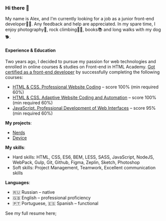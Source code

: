 ### Hi there 👋
My name is Alex, and I'm currently looking for a job as a junior front-end developer👩‍💻. Any feedback and help are appreciated.
In my spare time, I enjoy photography📸, rock climbing🧗‍♀️, books📚 and long walks with my dog🐕.

#### Experience & Education

Two years ago, I decided to pursue my passion for web technologies and enrolled in online courses & studies on Front-end in HTML Academy. [Got certified as a front-end developer](https://github.com/morrisonalexx/morrisonalexx/blob/main/frontend-1.jpg) by successfully completing the following courses: 
- [HTML & CSS. Professional Website Coding](https://github.com/morrisonalexx/morrisonalexx/blob/main/html-basic.jpg) – score 100% (min required 60%)
- [HTML & CSS. Adaptive Website Coding and Automation](https://github.com/morrisonalexx/morrisonalexx/blob/main/html-advanced.jpg) – score 100% (min required 60%)
- [JavaScript. Professional Development of Web Interfaces](https://github.com/morrisonalexx/morrisonalexx/blob/main/js.jpg) – score 95% (min required 60%)

**My projects**: 
- [Nerds](https://morrisonalexx.github.io/Nerds/)
- [Device](https://morrisonalexx.github.io/Device/)

**My skills**: 
- Hard skills: HTML, CSS, ES6, BEM, LESS, SASS, JavaScript, NodeJS, WebPack, Gulp, Git, Github, Figma, Zeplin, Sketch, Photoshop
- Soft skills: Project Management, Teamwork, Excellent communication skills

**Languages**:
- 🇷🇺 Russian – native
- 🇬🇧 English – professional proficiency
- 🇵🇹 Portuguese, 🇪🇸 Spanish – functional

See my full resume here;

<!--
**morrisonalexx/morrisonalexx** is a ✨ _special_ ✨ repository because its `README.md` (this file) appears on your GitHub profile.

Here are some ideas to get you started:

- 🔭 I’m currently working on ...
- 🌱 I’m currently learning ...
- 👯 I’m looking to collaborate on ...
- 🤔 I’m looking for help with ...
- 💬 Ask me about ...
- 📫 How to reach me: ...
- 😄 Pronouns: ...
- ⚡ Fun fact: ...
-->
